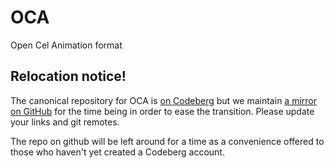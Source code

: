 # OCA

Open Cel Animation format

## Relocation notice!

The canonical repository for OCA is [on
Codeberg](https://codeberg.org/RxLaboratory/OCA) but we maintain [a
mirror on GitHub](https://github.com/RxLaboratory/OCA/tree/master) for the
time being in order to ease the transition. Please update your links
and git remotes.

The repo on github will be left around for a time as a convenience
offered to those who haven't yet created a Codeberg account.
